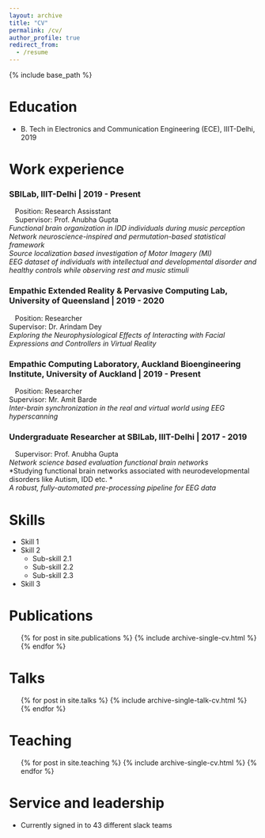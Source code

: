```yaml
---
layout: archive
title: "CV"
permalink: /cv/
author_profile: true
redirect_from:
  - /resume
---
```


{% include base_path %}

Education
======
* B. Tech in Electronics and Communication Engineering (ECE), IIIT-Delhi, 2019

Work experience
======

### SBILab, IIIT-Delhi | 2019 - Present <br>
   Position: Research Assisstant <br>
   Supervisor: Prof. Anubha Gupta <br>
   *Functional brain organization in IDD individuals during music perception* <br>
   *Network neuroscience-inspired and permutation-based statistical framework* <br>
   *Source localization based investigation of Motor Imagery (MI)* <br>
   *EEG dataset of individuals with intellectual and developmental disorder and healthy controls while observing rest and music stimuli* <br>
   
### Empathic Extended Reality & Pervasive Computing Lab, University of Queensland | 2019 - 2020 <br>
   Position: Researcher <br>
   Supervisor: Dr. Arindam Dey <br>
   *Exploring the Neurophysiological Effects of Interacting with Facial Expressions and Controllers in Virtual Reality* <br>

### Empathic Computing Laboratory, Auckland Bioengineering Institute, University of Auckland | 2019 - Present <br>
   Position: Researcher <br>
   Supervisor: Mr. Amit Barde <br>
   *Inter-brain synchronization in the real and virtual world using EEG hyperscanning* <br>
   
### Undergraduate Researcher at SBILab, IIIT-Delhi | 2017 - 2019 <br>
   Supervisor: Prof. Anubha Gupta <br>
   *Network science based evaluation functional brain networks* <br>
   *Studying functional brain networks associated with neurodevelopmental disorders like Autism, IDD etc. *<br>
   *A robust, fully-automated pre-processing pipeline for EEG data* <br>
  
Skills
======
* Skill 1
* Skill 2
  * Sub-skill 2.1
  * Sub-skill 2.2
  * Sub-skill 2.3
* Skill 3

Publications
======
  <ul>{% for post in site.publications %}
    {% include archive-single-cv.html %}
  {% endfor %}</ul>
  
Talks
======
  <ul>{% for post in site.talks %}
    {% include archive-single-talk-cv.html %}
  {% endfor %}</ul>
  
Teaching
======
  <ul>{% for post in site.teaching %}
    {% include archive-single-cv.html %}
  {% endfor %}</ul>
  
Service and leadership
======
* Currently signed in to 43 different slack teams
